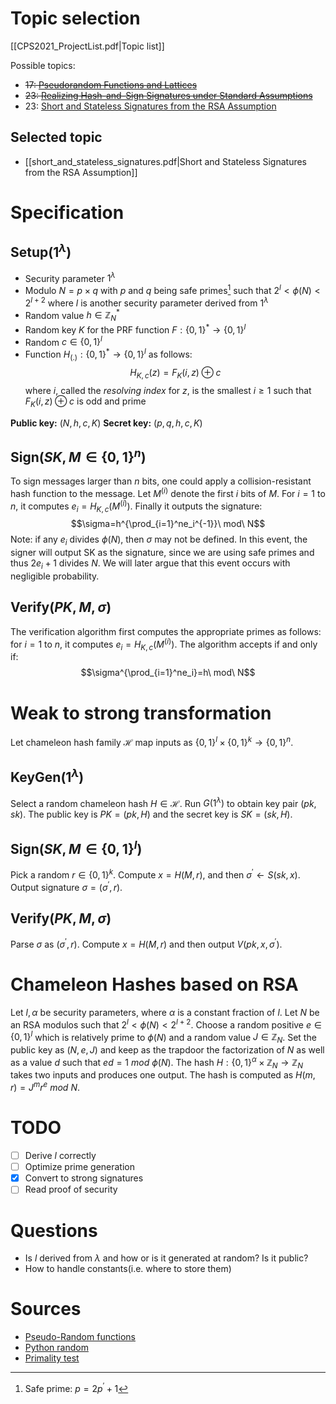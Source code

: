 # Topic selection
[[CPS2021_ProjectList.pdf|Topic list]]

Possible topics:
+ ~~17: [Pseudorandom Functions and Lattices](https://www.iacr.org/archive/eurocrypt2012/72370713/72370713.pdf)~~
+ ~~23: [Realizing Hash-and-Sign Signatures under Standard Assumptions](https://eprint.iacr.org/2009/028.pdf)~~
+ 23: [Short and Stateless Signatures from the RSA Assumption](https://eprint.iacr.org/2009/283.pdf)

## Selected topic
+ [[short_and_stateless_signatures.pdf|Short and Stateless Signatures from the RSA Assumption]]

# Specification
## Setup($1^\lambda$)
+ Security parameter $1^\lambda$
+ Modulo $N=p\times q$ with $p$ and $q$ being safe primes[^1] such that $2^l<\phi(N)<2^{l+2}$ where $l$ is another security parameter derived from $1^\lambda$
+ Random value $h\in\mathbb{Z}_N^*$
+ Random key $K$ for the PRF function $F:\{0,1\}^*\to\{0,1\}^l$
+ Random $c\in\{0,1\}^l$
+ Function $H_{(.)}:\{0,1\}^*\to\{0,1\}^l$ as follows:
$$H_{K,c}(z)=F_K(i,z)\oplus c$$
where $i$, called the *resolving index* for $z$, is the smallest $i\geq1$ such that $F_K(i,z)\oplus c$ is odd and prime

**Public key:** $(N,h,c,K)$
**Secret key:** $(p,q,h,c,K)$

[^1]: Safe prime: $p=2p^\prime+1$

## Sign($SK,M\in\{0,1\}^n$)
To sign messages larger than $n$ bits, one could apply a collision-resistant hash function to the message. Let $M^{(i)}$ denote the first $i$ bits of $M$. For $i=1$ to $n$, it computes $e_i=H_{K,c}(M^{(i)})$. Finally it outputs the signature:
$$\sigma=h^{\prod_{i=1}^ne_i^{-1}}\ mod\ N$$
Note: if any $e_i$ divides $\phi(N)$, then $\sigma$ may not be defined. In this event, the signer will output SK as the signature, since we are using safe primes and thus $2e_i+1$ divides $N$. We will later argue that this event occurs with negligible probability.

## Verify($PK,M,\sigma$)
The verification algorithm first computes the appropriate primes as follows: for $i=1$ to $n$, it computes $e_i=H_{K,c}(M^{(i)})$. The algorithm accepts if and only if:
$$\sigma^{\prod_{i=1}^ne_i}=h\ mod\ N$$

# Weak to strong transformation
Let chameleon hash family $\mathcal{H}$ map inputs as $\{0,1\}^l\times\{0,1\}^k\to\{0,1\}^n$.

## KeyGen($1^\lambda$)
Select a random chameleon hash $H\in\mathcal{H}$. Run $G(1^\lambda)$ to obtain key pair $(pk,sk)$. The public key is $PK=(pk,H)$ and the secret key is $SK=(sk,H)$.

## Sign($SK,M\in\{0,1\}^l$)
Pick a random $r\in\{0,1\}^k$. Compute $x=H(M,r)$, and then $\sigma^\prime\gets S(sk,x)$. Output signature $\sigma=(\sigma^\prime,r)$.

## Verify($PK,M,\sigma$)
Parse $\sigma$ as $(\sigma^\prime,r)$. Compute $x=H(M,r)$ and then output $V(pk,x,\sigma^\prime)$.

# Chameleon Hashes based on RSA
Let $l,\alpha$ be security parameters, where $\alpha$ is a constant fraction of $l$. Let $N$ be an RSA modulos such that $2^l<\phi(N)<2^{l+2}$. Choose a random positive $e\in\{0,1\}^l$ which is relatively prime to $\phi(N)$ and a random value $J\in\mathbb{Z}_N$. Set the public key as $(N,e,J)$ and keep as the trapdoor the factorization of $N$ as well as a value $d$ such that $ed=1\ mod\ \phi(N)$.
The hash $H:\{0,1\}^\alpha\times\mathbb{Z}_N\to\mathbb{Z}_N$ takes two inputs and produces one output. The hash is computed as $H(m,r)=J^mr^e\ mod\ N$.

# TODO
+ [ ] Derive $l$ correctly
+ [ ] Optimize prime generation
+ [X] Convert to strong signatures
+ [ ] Read proof of security

# Questions
+ Is $l$ derived from $\lambda$ and how or is it generated at random? Is it public?
+ How to handle constants(i.e. where to store them)

# Sources
+ [Pseudo-Random functions](https://crypto.stanford.edu/pbc/notes/crypto/prf.html)
+ [Python random](https://docs.python.org/3/library/random.html#functions-for-integers)
+ [Primality test](https://en.wikipedia.org/wiki/Primality_test)